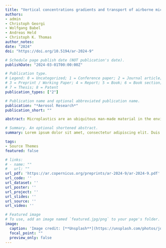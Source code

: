 ```yaml
---
title: "Vertical concentrations gradients and transport of airborne microplastics in wind tunnel experiments"
authors:
- admin
- Christoph Georgi
- Wolfgang Babel
- Andreas Held
- Christoph K. Thomas
author_notes:
date: "2024"
doi: "https://doi.org/10.5194/ar-2024-9"

# Schedule page publish date (NOT publication's date).
publishDate: "2024-03-01T00:00:00Z"

# Publication type.
# Legend: 0 = Uncategorized; 1 = Conference paper; 2 = Journal article;
# 3 = Preprint / Working Paper; 4 = Report; 5 = Book; 6 = Book section;
# 7 = Thesis; 8 = Patent
publication_types: ["2"]

# Publication name and optional abbreviated publication name.
publication: "*Aerosol Research*"
publication_short: ""

abstract: Microplastics are an ubiquitous man-made material in the environment, including the atmosphere. Little work focused on the atmospheric transport mechanisms of microplastics and its dispersion, despite being a potential pollutant. We study the vertical transport of airborne microplastics in a wind tunnel as a controllable environment with neutral stability, to identify the necessary conditions for long-range atmospheric transport of microplastics. An ultrasonic disperser generated airborne water droplets from a suspension of polystyrene microspheres (MP) with a diameter of 0.51 μm. The water droplets were injected into the airflow, evaporating and releasing single airborne MPs. The disperser allowed for time-invariant and user-controlled concentrations of MP in the wind tunnel. MP were injected at 27, 57, and 255 mm above ground. A single GRIMM R11 optical particle counter (OPC) and three Alphasense OPCs measured time-averaged MP concentration profiles (27, 57, and 157 mm, above ground). These were combined with turbulent airflow characteristics measured by a hot-wire probe to estimate vertical particle fluxes using the flux-gradient similarity theory. The GRIMM R11 OPC measured vertical concentration profiles by moving its sampling tube vertically. The three Alphasense OPCs measured particle concentrations simultaneously at three distinct heights. Results show that maximum concentrations are not measured at the injection height, but are shifted to the surface by gravitational settling. The MP experience higher gravitational settling while they are part of the larger water droplets. For the lowest injection at 27 mm, the settling leads to smaller MP concentrations in the wind tunnel, as MPs are lost to deposition. Increasing the wind speed decreases the loss of MP by settling, but settling is present until our maximum friction velocity of 0.14 ms-1. For the highest injection at 255 mm and laminar flow, the settling resulted in a net MP emission, challenging the expectation of a net MP deposition for high injection. Turbulent flows reverse the MP concentration profile giving a net MP deposition with deposition velocities of 3.7 ± 1.9 cm s-1. Recognizing that microplastics share deposition velocities with mineral particles bridges the gap in understanding their environmental behavior. The result supports the use of existing models to evaluate the transport of microplastics in the accumulation mode. The similar deposition velocities imply, that atmospheric transported microplastics can be found in the same places as mineral particles.

# Summary. An optional shortened abstract.
summary: Lorem ipsum dolor sit amet, consectetur adipiscing elit. Duis posuere tellus ac convallis placerat. Proin tincidunt magna sed ex sollicitudin condimentum.

tags:
- Source Themes
featured: false

# links:
# - name: ""
#   url: ""
url_pdf: 'https://ar.copernicus.org/preprints/ar-2024-9/ar-2024-9.pdf'
url_code: ''
url_dataset: ''
url_poster: ''
url_project: ''
url_slides: ''
url_source: ''
url_video: ''

# Featured image
# To use, add an image named `featured.jpg/png` to your page's folder. 
image:
  caption: 'Image credit: [**Unsplash**](https://unsplash.com/photos/jdD8gXaTZsc)'
  focal_point: ""
  preview_only: false
---
```

